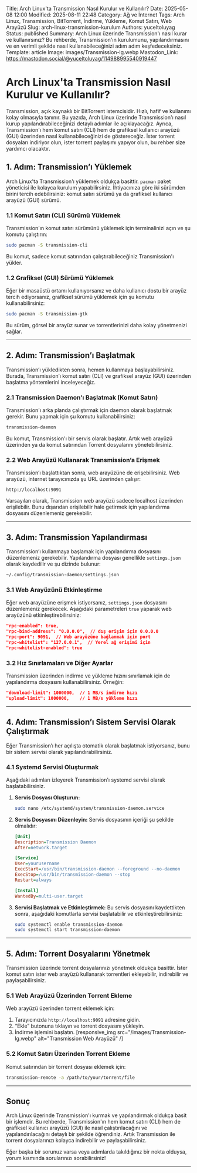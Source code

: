 Title: Arch Linux'ta Transmission Nasıl Kurulur ve Kullanılır?
Date: 2025-05-08 12:00
Modified: 2025-08-11 22:48
Category: Ağ ve İnternet
Tags: Arch Linux, Transmission, BitTorrent, İndirme, Yükleme, Komut Satırı, Web Arayüzü
Slug: arch-linux-transmission-kurulum
Authors: yuceltoluyag
Status: published
Summary: Arch Linux üzerinde Transmission'ı nasıl kurar ve kullanırsınız? Bu rehberde, Transmission'ın kurulumunu, yapılandırmasını ve en verimli şekilde nasıl kullanabileceğinizi adım adım keşfedeceksiniz.
Template: article
Image: images/Transmission-lg.webp
Mastodon_Link: https://mastodon.social/@yuceltoluyag/114988995540919447

# Arch Linux'ta Transmission Nasıl Kurulur ve Kullanılır?

Transmission, açık kaynaklı bir BitTorrent istemcisidir. Hızlı, hafif ve kullanımı kolay olmasıyla tanınır. Bu yazıda, Arch Linux üzerinde Transmission'ı nasıl kurup yapılandırabileceğinizi detaylı adımlar ile açıklayacağız. Ayrıca, Transmission'ı hem komut satırı (CLI) hem de grafiksel kullanıcı arayüzü (GUI) üzerinden nasıl kullanabileceğinizi de göstereceğiz. İster torrent dosyaları indiriyor olun, ister torrent paylaşımı yapıyor olun, bu rehber size yardımcı olacaktır.

## 1. Adım: Transmission’ı Yüklemek

Arch Linux'ta Transmission'ı yüklemek oldukça basittir. `pacman` paket yöneticisi ile kolayca kurulum yapabilirsiniz. İhtiyacınıza göre iki sürümden birini tercih edebilirsiniz: komut satırı sürümü ya da grafiksel kullanıcı arayüzü (GUI) sürümü.

### 1.1 Komut Satırı (CLI) Sürümü Yüklemek

Transmission'ın komut satırı sürümünü yüklemek için terminalinizi açın ve şu komutu çalıştırın:

```bash
sudo pacman -S transmission-cli
```

Bu komut, sadece komut satırından çalıştırabileceğiniz Transmission'ı yükler.

### 1.2 Grafiksel (GUI) Sürümü Yüklemek

Eğer bir masaüstü ortamı kullanıyorsanız ve daha kullanıcı dostu bir arayüz tercih ediyorsanız, grafiksel sürümü yüklemek için şu komutu kullanabilirsiniz:

```bash
sudo pacman -S transmission-gtk
```

Bu sürüm, görsel bir arayüz sunar ve torrentlerinizi daha kolay yönetmenizi sağlar.

---

## 2. Adım: Transmission’ı Başlatmak

Transmission’ı yükledikten sonra, hemen kullanmaya başlayabilirsiniz. Burada, Transmission’ı komut satırı (CLI) ve grafiksel arayüz (GUI) üzerinden başlatma yöntemlerini inceleyeceğiz.

### 2.1 Transmission Daemon'ı Başlatmak (Komut Satırı)

Transmission'ı arka planda çalıştırmak için daemon olarak başlatmak gerekir. Bunu yapmak için şu komutu kullanabilirsiniz:

```bash
transmission-daemon
```

Bu komut, Transmission'ı bir servis olarak başlatır. Artık web arayüzü üzerinden ya da komut satırından Torrent dosyalarını yönetebilirsiniz.

### 2.2 Web Arayüzü Kullanarak Transmission’a Erişmek

Transmission’ı başlattıktan sonra, web arayüzüne de erişebilirsiniz. Web arayüzü, internet tarayıcınızda şu URL üzerinden çalışır:

```
http://localhost:9091
```

Varsayılan olarak, Transmission web arayüzü sadece localhost üzerinden erişilebilir. Bunu dışarıdan erişilebilir hale getirmek için yapılandırma dosyasını düzenlemeniz gerekebilir.

---

## 3. Adım: Transmission Yapılandırması

Transmission’ı kullanmaya başlamak için yapılandırma dosyasını düzenlemeniz gerekebilir. Yapılandırma dosyası genellikle `settings.json` olarak kaydedilir ve şu dizinde bulunur:

```bash
~/.config/transmission-daemon/settings.json
```

### 3.1 Web Arayüzünü Etkinleştirme

Eğer web arayüzüne erişmek istiyorsanız, `settings.json` dosyasını düzenlemeniz gerekecek. Aşağıdaki parametreleri `true` yaparak web arayüzünü etkinleştirebilirsiniz:

```json
"rpc-enabled": true,
"rpc-bind-address": "0.0.0.0",  // dış erişim için 0.0.0.0
"rpc-port": 9091,  // Web arayüzüne bağlanmak için port
"rpc-whitelist": "127.0.0.1",  // Yerel ağ erişimi için
"rpc-whitelist-enabled": true
```

### 3.2 Hız Sınırlamaları ve Diğer Ayarlar

Transmission üzerinden indirme ve yükleme hızını sınırlamak için de yapılandırma dosyasını kullanabilirsiniz. Örneğin:

```json
"download-limit": 1000000,  // 1 MB/s indirme hızı
"upload-limit": 1000000,    // 1 MB/s yükleme hızı
```

---

## 4. Adım: Transmission’ı Sistem Servisi Olarak Çalıştırmak

Eğer Transmission’ı her açılışta otomatik olarak başlatmak istiyorsanız, bunu bir sistem servisi olarak yapılandırabilirsiniz.

### 4.1 Systemd Servisi Oluşturmak

Aşağıdaki adımları izleyerek Transmission'ı systemd servisi olarak başlatabilirsiniz.

1. **Servis Dosyası Oluşturun:**

   ```bash
   sudo nano /etc/systemd/system/transmission-daemon.service
   ```

2. **Servis Dosyasını Düzenleyin:**
   Servis dosyasının içeriği şu şekilde olmalıdır:

   ```ini
   [Unit]
   Description=Transmission Daemon
   After=network.target

   [Service]
   User=yourusername
   ExecStart=/usr/bin/transmission-daemon --foreground --no-daemon
   ExecStop=/usr/bin/transmission-daemon --stop
   Restart=always

   [Install]
   WantedBy=multi-user.target
   ```

3. **Servisi Başlatmak ve Etkinleştirmek:**
   Bu servis dosyasını kaydettikten sonra, aşağıdaki komutlarla servisi başlatabilir ve etkinleştirebilirsiniz:

   ```bash
   sudo systemctl enable transmission-daemon
   sudo systemctl start transmission-daemon
   ```

---

## 5. Adım: Torrent Dosyalarını Yönetmek

Transmission üzerinde torrent dosyalarınızı yönetmek oldukça basittir. İster komut satırı ister web arayüzü kullanarak torrentleri ekleyebilir, indirebilir ve paylaşabilirsiniz.

### 5.1 Web Arayüzü Üzerinden Torrent Ekleme

Web arayüzü üzerinden torrent eklemek için:

1. Tarayıcınızda `http://localhost:9091` adresine gidin.
2. “Ekle” butonuna tıklayın ve torrent dosyasını yükleyin.
3. İndirme işlemini başlatın.
[responsive_img src="/images/Transmission-lg.webp" alt="Transmission Web Arayüzü" /]
### 5.2 Komut Satırı Üzerinden Torrent Ekleme

Komut satırından bir torrent dosyası eklemek için:

```bash
transmission-remote -a /path/to/your/torrent/file
```

---

## Sonuç

Arch Linux üzerinde Transmission'ı kurmak ve yapılandırmak oldukça basit bir işlemdir. Bu rehberde, Transmission'ın hem komut satırı (CLI) hem de grafiksel kullanıcı arayüzü (GUI) ile nasıl çalıştırılacağını ve yapılandırılacağını detaylı bir şekilde öğrendiniz. Artık Transmission ile torrent dosyalarınızı kolayca indirebilir ve paylaşabilirsiniz.



Eğer başka bir sorunuz varsa veya adımlarda takıldığınız bir nokta olduysa, yorum kısmında sorularınızı sorabilirsiniz!

---
